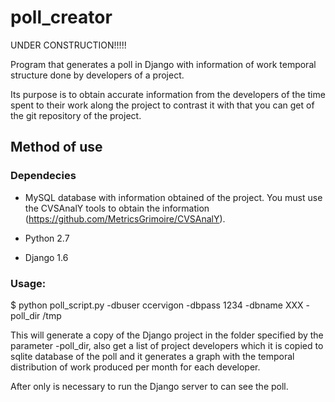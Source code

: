 # poll_creator

UNDER CONSTRUCTION!!!!!

Program that generates a poll in Django with information of work temporal structure done by developers of a project. 

Its purpose is to obtain accurate information from the developers of the time spent to their work along the project to contrast it with that you can get of the git repository of the project.

Method of use
-------------

### Dependecies

* MySQL database with information obtained of the project. You must use the CVSAnalY tools to obtain the information (https://github.com/MetricsGrimoire/CVSAnalY).

* Python 2.7

* Django 1.6

### Usage:

$ python poll_script.py -dbuser ccervigon -dbpass 1234 -dbname XXX -poll_dir /tmp

This will generate a copy of the Django project in the folder specified by the parameter -poll_dir, also get a list of project developers which it is copied to sqlite database of the poll and it generates a graph with the temporal distribution of work produced per month for each developer.

After only is necessary to run the Django server to can see the poll.
